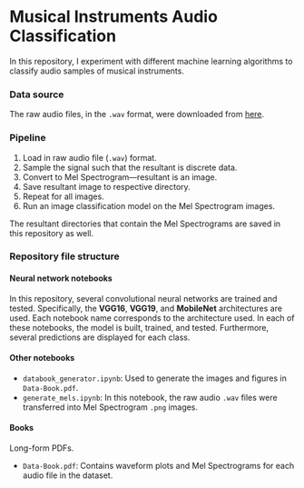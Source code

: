 # Musical Instruments Audio Classification 

In this repository, I experiment with different machine learning algorithms to classify audio samples of musical instruments.

### Data source

The raw audio files, in the `.wav` format, were downloaded from [here](https://github.com/seth814/Audio-Classification/tree/master/wavfiles). 

### Pipeline

1. Load in raw audio file (`.wav`) format. 
2. Sample the signal such that the resultant is discrete data. 
3. Convert to Mel Spectrogram—resultant is an image.  
4. Save resultant image to respective directory. 
5. Repeat for all images. 
6. Run an image classification model on the Mel Spectrogram images. 

The resultant directories that contain the Mel Spectrograms are saved in this repository as well. 

### Repository file structure 
#### Neural network notebooks  
In this repository, several convolutional neural networks are trained and tested. Specifically, the **VGG16**, **VGG19**, and **MobileNet** architectures are used. Each notebook name corresponds to the architecture used. In each of these notebooks, the model is built, trained, and tested. Furthermore, several predictions are displayed for each class. 


#### Other notebooks 
- `databook_generator.ipynb`: Used to generate the images and figures in `Data-Book.pdf`. 
- `generate_mels.ipynb`: In this notebook, the raw audio `.wav` files were transferred into Mel Spectrogram `.png` images. 

#### Books
Long-form PDFs. 
- `Data-Book.pdf`: Contains waveform plots and Mel Spectrograms for each audio file in the dataset. 
